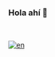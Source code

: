 ### Hola ahí 👋

<br>

[![en](https://img.shields.io/badge/lang-en-red.svg)](https://github.com/frandausmeier/frandausmeier/README.md)

<br>
